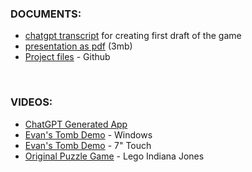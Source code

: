 ### DOCUMENTS:

* [chatgpt transcript](https://drive.google.com/file/d/1XqqLBVw-ow659jdeem0v_6r6XPKzL_At/view?usp=sharing) for creating first draft of the game
* [presentation as pdf](https://drive.google.com/file/d/1agw9467vF9fGe4BPuSAYFy6qt91E2dTd/view?usp=sharing) (3mb)
* [Project files](https://github.com/eprael/evanstomb)  - Github

<br>

### VIDEOS:

* [ChatGPT Generated App](https://www.youtube.com/shorts/gc6rl1QRyNg)
* [Evan's Tomb Demo](https://www.youtube.com/watch?v=OR1Nz0TAC08) - Windows
* [Evan's Tomb Demo](https://www.youtube.com/watch?v=twOXDT0aIbo) - 7" Touch
* [Original Puzzle Game](https://www.youtube.com/watch?v=zsoePC73dnE) - Lego Indiana Jones
